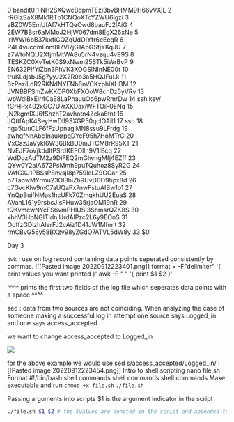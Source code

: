 0 bandit0
1 NH2SXQwcBdpmTEzi3bvBHMM9H66vVXjL
2 rRGizSaX8Mk1RTb1CNQoXTcYZWU6lgzi
3 aBZ0W5EmUfAf7kHTQeOwd8bauFJ2lAiG
4 2EW7BBsr6aMMoJ2HjW067dm8EgX26xNe
5 lrIWWI6bB37kxfiCQZqUdOIYfr6eEeqR
6 P4L4vucdmLnm8I7Vl7jG1ApGSfjYKqJU
7 z7WtoNQU2XfjmMtWA8u5rN4vzqu4v99S
8 TESKZC0XvTetK0S9xNwm25STk5iWrBvP
9 EN632PlfYiZbn3PhVK3XOGSlNInNE00t
10 truKLdjsbJ5g7yyJ2X2R0o3a5HQJFuLk
11 6zPeziLdR2RKNdNYFNb6nVCKzphlXHBM
12 JVNBBFSmZwKKOP0XbFXOoW8chDz5yVRv
13 wbWdlBxEir4CaE8LaPhauuOo6pwRmrDw
14 ssh key/ fGrHPx402xGC7U7rXKDaxiWFTOiF0ENq
15  jN2kgmIXJ6fShzhT2avhotn4Zcka6tnt
16 JQttfApK4SeyHwDlI9SXGR50qclOAil1
17 ssh
18 hga5tuuCLF6fFzUpnagiMN8ssu9LFrdg
19 awhqfNnAbc1naukrpqDYcF95h7HoMTrC
20 VxCazJaVykI6W36BkBU0mJTCM8rR95XT
21 NvEJF7oVjkddltPSrdKEFOllh9V1IBcq
22 WdDozAdTM2z9DiFEQ2mGlwngMfj4EZff
23 QYw0Y2aiA672PsMmh9puTQuhoz8SyR2G
24 VAfGXJ1PBSsPSnvsjI8p759leLZ9GGar
25 p7TaowMYrmu23Ol8hiZh9UvD0O9hpx8d
26 c7GvcKlw9mC7aUQaPx7nwFstuAIBw1o1
27 YnQpBuifNMas1hcUFk70ZmqkhUU2EuaS
28 AVanL161y9rsbcJIsFHuw35rjaOM19nR
29 tQKvmcwNYcFS6vmPHIUSI3ShmsrQZK8S
30 xbhV3HpNGlTIdnjUrdAlPzc2L6y9EOnS
31 OoffzGDlzhAlerFJ2cAiz1D41JW1Mhmt
32 rmCBvG56y58BXzv98yZGdO7ATVL5dW8y
33 $0

Day 3

`awk`
	: use on log record containing data points seperated consistently by commas.
![[Pasted image 20220912223401.png]]
format = -F"delimiter" '{ print values you want printed }'
awk -F " " '{ print $1 $2 }'

^^^^ prints the first two fields of the log file which seperates data points with a space ^^^^

sed
	: data from two sources are not coinciding. When analyzing the case of someone making a successful log in attempt one source says Logged_in and one says access_accepted

we want to change access_accepted to Logged_in

![](en-cache://tokenKey%3D%22AuthToken%3AUser%3A232435070%22+7e69fedd-7821-9d81-e17f-64e93f5e293c+3b48d4345424c221e4c4eda6a57d8559+https://www.evernote.com/shard/s699/res/2a740b88-7087-347a-2c02-f655fbce1ef8)

for the above example we would use sed s/access_accepted/Logged_in/
![[Pasted image 20220912223454.png]]
Intro to shell scripting
	nano file.sh
		Format
			#!/bin/bash
			shell commands
			shell commands
			shell commands
Make executable and run
`chmod +x file.sh`
`./file.sh` 

Passing arguments into scripts
	$1 is the argument indicator in the script
```bash
./file.sh $1 $2 # the $values are denoted in the script and appended to the command on run to use in sequential order.
```
